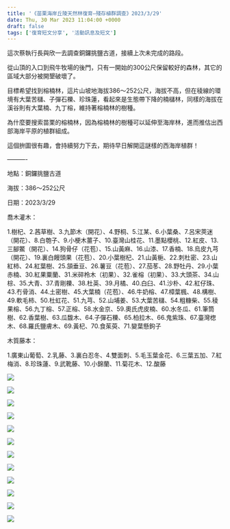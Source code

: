 ```yaml
---
title: '《苗栗海岸丘陵天然林復育—殘存植群調查》2023/3/29'
date: Thu, 30 Mar 2023 11:04:00 +0000
draft: false
tags: ['復育短文分享', '活動訊息及短文']
---
```


這次蔡執行長與欣一去調查銅鑼挑鹽古道，接續上次未完成的路段。

從山頂的入口到飛牛牧場的後門，只有一開始的300公尺保留較好的森林，其它的區域大部分被開墾破壞了。

目標希望找到榕楠林，這片山坡地海拔386～252公尺，海拔不高，但在稜線的環境有大葉苦櫧、子彈石櫟、珍珠蓮，看起來是生態帶下降的楠櫧林，同樣的海拔在溪谷則有大葉楠、九丁榕，維持著榕楠林的樹種。

為什麼要搜索苗栗的榕楠林，因為榕楠林的樹種可以延伸至海岸林，進而推估出西部海岸平原的植群組成。

這個拚圖很有趣，會持續努力下去，期待早日解開這謎樣的西海岸植群！

———-

地點：銅鑼挑鹽古道

海拔：386～252公尺

日期：2023/3/29

喬木灌木：

1.樹杞、2.茜草樹、3.九節木（開花）、4.野桐、5.江某、6.小葉桑、7.呂宋莢迷（開花）、8.白匏子、9.小梗木薑子、10.臺灣山桂花、11.墨點櫻桃、12.紅皮、13.三腳鱉（開花）、14.狗骨仔（花苞）、15.山黃麻、16.山漆、17.香楠、18.烏皮九芎（開花）、19.裏白饅頭果（花苞）、20.小葉樹杞、21.山黃梔、22.刺杜密、23.山紅柿、24.紅葉樹、25.頷垂豆、26.薯豆（花苞）、27.茄苳、28.野牡丹、29.小葉赤楠、30.紅果粟蘭、31.米碎柃木（初果）、32.雀榕（初果）、33.大頭茶、34.山棕、35.大青、37.青剛櫟、38.杜英、39.月橘、40.白臼、41.沙朴、42.紅仔珠、43.冇骨消、44.土密樹、45.大葉楠（花苞）、46.牛奶榕、47.樟葉楓、48.構樹、49.軟毛柿、50.杜虹花、51.九芎、52.山埔姜、53.大葉苦櫧、54.粗糠柴、55.稜果榕、56.九丁榕、57.正榕、58.水金京、59.奧氏虎皮楠、60.水冬瓜、61.筆筒樹、62.香葉樹、63.瓜馥木、64.子彈石櫟、65.柏拉木、66.鬼紫珠、67.臺灣楤木、68.羅氏鹽膚木、69.黃杞、70.食茱萸、71.變葉懸鉤子

木質藤本：

1.廣東山葡萄、2.乳藤、3.裏白忍冬、4.雙面刺、5.毛玉葉金花、6.三葉五加、7.紅梅消、8.珍珠蓮、9.武靴藤、10.小錦蘭、11.菊花木、12.酸藤

![](https://www.reforestation.tw/wp-content/uploads/2023/06/20230329-苗栗海岸丘陵天然林復育—殘存植群調查8-1024x768.jpg)

![](https://www.reforestation.tw/wp-content/uploads/2023/06/20230329-苗栗海岸丘陵天然林復育—殘存植群調查9.jpg)

![](https://www.reforestation.tw/wp-content/uploads/2023/06/20230329-苗栗海岸丘陵天然林復育—殘存植群調查11-1024x768.jpg)

![](https://www.reforestation.tw/wp-content/uploads/2023/06/20230329-苗栗海岸丘陵天然林復育—殘存植群調查12-1024x768.jpg)

![](https://www.reforestation.tw/wp-content/uploads/2023/06/20230329-苗栗海岸丘陵天然林復育—殘存植群調查13.jpg)

![](https://www.reforestation.tw/wp-content/uploads/2023/06/20230329-苗栗海岸丘陵天然林復育—殘存植群調查16-1024x768.jpg)

![](https://www.reforestation.tw/wp-content/uploads/2023/06/20230329-苗栗海岸丘陵天然林復育—殘存植群調查-768x1024.jpg)

![](https://www.reforestation.tw/wp-content/uploads/2023/06/20230329-苗栗海岸丘陵天然林復育—殘存植群調查3-768x1024.jpg)

![](https://www.reforestation.tw/wp-content/uploads/2023/06/20230329-苗栗海岸丘陵天然林復育—殘存植群調查4.jpg)

![](https://www.reforestation.tw/wp-content/uploads/2023/06/20230329-苗栗海岸丘陵天然林復育—殘存植群調查6-768x1024.jpg)

![](https://www.reforestation.tw/wp-content/uploads/2023/06/20230329-苗栗海岸丘陵天然林復育—殘存植群調查7-768x1024.jpg)

![](https://www.reforestation.tw/wp-content/uploads/2023/06/20230329-苗栗海岸丘陵天然林復育—殘存植群調查10-768x1024.jpg)